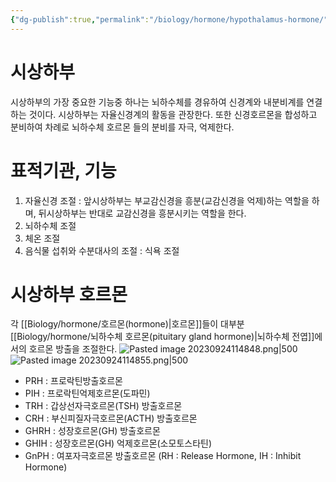 ```yaml
---
{"dg-publish":true,"permalink":"/biology/hormone/hypothalamus-hormone/","tags":["biology"]}
---
```


# 시상하부
시상하부의 가장 중요한 기능중 하나는 뇌하수체를 경유하여 신경계와 내분비계를 연결하는 것이다.
시상하부는 자율신경계의 활동을 관장한다. 또한 신경호르몬을 합성하고 분비하여 차례로 뇌하수체 호르몬 들의 분비를 자극, 억제한다.
# 표적기관, 기능
1. 자율신경 조절 : 앞시상하부는 부교감신경을 흥분(교감신경을 억제)하는 역할을 하며, 뒤시상하부는 반대로 교감신경을 흥분시키는 역할을 한다.
2. 뇌하수체 조절
3. 체온 조절
4. 음식물 섭취와 수분대사의 조절 : 식욕 조절
# 시상하부 호르몬
각 [[Biology/hormone/호르몬(hormone)\|호르몬]]들이 대부분 [[Biology/hormone/뇌하수체 호르몬(pituitary gland hormone)\|뇌하수체 전엽]]에서의 호르몬 방출을 조절한다.
![Pasted image 20230924114848.png|500](/img/user/attatchments/Pasted%20image%2020230924114848.png)
![Pasted image 20230924114855.png|500](/img/user/attatchments/Pasted%20image%2020230924114855.png)
- PRH : 프로락틴방출호르몬
- PIH : 프로락틴억제호르몬(도파민)
- TRH : 갑상선자극호르몬(TSH) 방출호르몬
- CRH : 부신피질자극호르몬(ACTH) 방출호르몬
- GHRH : 성장호르몬(GH) 방출호르몬
- GHIH : 성장호르몬(GH) 억제호르몬(소모토스타틴)
- GnPH : 여포자극호르몬 방출호르몬
(RH : Release Hormone, IH : Inhibit Hormone)